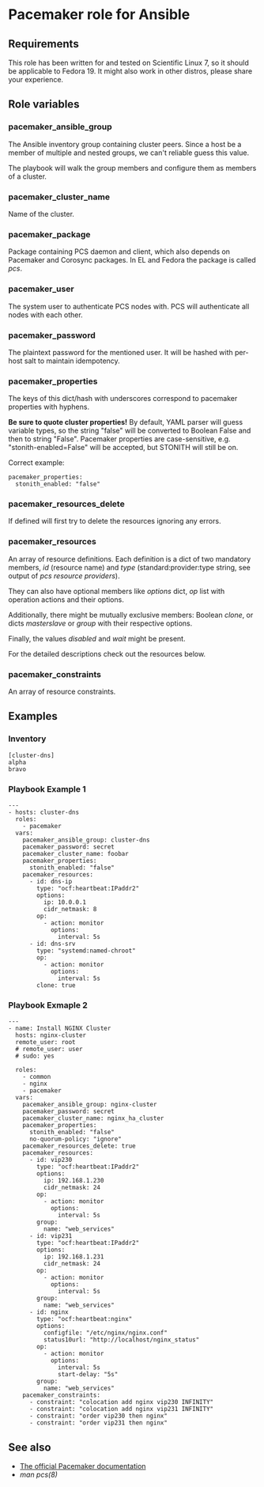 # Pacemaker role for Ansible

## Requirements

This role has been written for and tested on Scientific Linux 7, so it should be applicable to Fedora 19. It might also work in other distros, please share your experience.

## Role variables

### pacemaker\_ansible\_group

The Ansible inventory group containing cluster peers. Since a host be a member of multiple and nested groups, we can't reliable guess this value.

The playbook will walk the group members and configure them as members of a cluster.

### pacemaker\_cluster\_name

Name of the cluster.

### pacemaker\_package

Package containing PCS daemon and client, which also depends on Pacemaker and Corosync packages. In EL and Fedora the package is called *pcs*.

### pacemaker\_user

The system user to authenticate PCS nodes with. PCS will authenticate all nodes with each other.

### pacemaker\_password

The plaintext password for the mentioned user. It will be hashed with per-host salt to maintain idempotency.

### pacemaker\_properties

The keys of this dict/hash with underscores correspond to pacemaker properties with hyphens.

**Be sure to quote cluster properties!** By default, YAML parser will guess variable types, so the string "false" will be converted to Boolean False and then to string "False". Pacemaker properties are case-sensitive, e.g. "stonith-enabled=False" will be accepted, but STONITH will still be on.

Correct example:

    pacemaker_properties:
      stonith_enabled: "false"

### pacemaker\_resources\_delete

If defined will first try to delete the resources ignoring any errors.

### pacemaker\_resources

An array of resource definitions. Each definition is a dict of two mandatory members, *id* (resource name) and *type* (standard:provider:type string, see output of *pcs resource providers*).

They can also have optional members like *options* dict, *op* list with operation actions and their options.

Additionally, there might be mutually exclusive members: Boolean *clone*, or dicts *masterslave* or *group* with their respective options. 

Finally, the values *disabled* and *wait* might be present.

For the detailed descriptions check out the resources below.

### pacemaker\_constraints

An array of resource constraints.

## Examples

### Inventory

    [cluster-dns]
    alpha
    bravo

### Playbook Example 1
    ---
    - hosts: cluster-dns
      roles:
        - pacemaker
      vars:
        pacemaker_ansible_group: cluster-dns
        pacemaker_password: secret
        pacemaker_cluster_name: foobar
        pacemaker_properties:
          stonith_enabled: "false"
        pacemaker_resources:
          - id: dns-ip
            type: "ocf:heartbeat:IPaddr2"
            options:
              ip: 10.0.0.1
              cidr_netmask: 8
            op:
              - action: monitor
                options:
                  interval: 5s
          - id: dns-srv
            type: "systemd:named-chroot"
            op:
              - action: monitor
                options:
                  interval: 5s
            clone: true

### Playbook Exmaple 2
    ---
    - name: Install NGINX Cluster
      hosts: nginx-cluster
      remote_user: root
      # remote_user: user
      # sudo: yes

      roles:
        - common
        - nginx
        - pacemaker
      vars:
        pacemaker_ansible_group: nginx-cluster
        pacemaker_password: secret
        pacemaker_cluster_name: nginx_ha_cluster
        pacemaker_properties:
          stonith_enabled: "false"
          no-quorum-policy: "ignore"
        pacemaker_resources_delete: true
        pacemaker_resources:
          - id: vip230
            type: "ocf:heartbeat:IPaddr2"
            options:
              ip: 192.168.1.230
              cidr_netmask: 24
            op:
              - action: monitor
                options:
                  interval: 5s
            group:
              name: "web_services"
          - id: vip231
            type: "ocf:heartbeat:IPaddr2"
            options:
              ip: 192.168.1.231
              cidr_netmask: 24
            op:
              - action: monitor
                options:
                  interval: 5s
            group:
              name: "web_services"
          - id: nginx
            type: "ocf:heartbeat:nginx"
            options:
              configfile: "/etc/nginx/nginx.conf"
              status10url: "http://localhost/nginx_status"
            op:
              - action: monitor
                options:
                  interval: 5s
                  start-delay: "5s"
            group:
              name: "web_services"
        pacemaker_constraints:
          - constraint: "colocation add nginx vip230 INFINITY"
          - constraint: "colocation add nginx vip231 INFINITY"
          - constraint: "order vip230 then nginx"
          - constraint: "order vip231 then nginx"

## See also

- [The official Pacemaker documentation](http://clusterlabs.org/doc/)
- *man pcs(8)*
